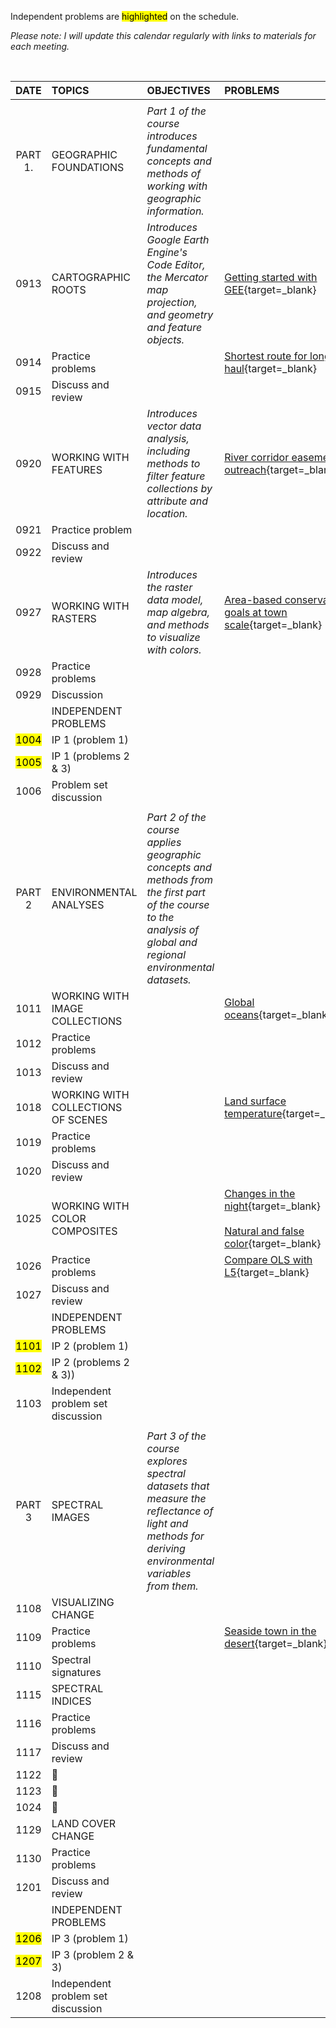 Independent problems are <mark>highlighted</mark> on the schedule.

_Please note: I will update this calendar regularly with links to materials for each meeting._

<br>

| DATE | TOPICS | OBJECTIVES | PROBLEMS |  
|:---:|:---| :--- | :--- |  
| |
| PART 1.| GEOGRAPHIC FOUNDATIONS | _Part 1 of the course introduces fundamental concepts and methods of working with geographic information._ |
| 0913| CARTOGRAPHIC ROOTS | _Introduces Google Earth Engine's Code Editor, the Mercator map projection, and geometry and feature objects._ | [Getting started with GEE][0913]{target=_blank} |  
| 0914 | Practice problems | | [Shortest route for longest haul][0914]{target=_blank}|
| 0915 | Discuss and review | | |
| 0920 | WORKING WITH FEATURES | _Introduces vector data analysis, including methods to filter feature collections by attribute and location._ | [River corridor easement outreach][0920]{target=_blank} |
| 0921 | Practice problem | | |
| 0922| Discuss and review |
| 0927 | WORKING WITH RASTERS | _Introduces the raster data model, map algebra, and methods to visualize with colors._ | [Area-based conservation goals at town scale][0927]{target=_blank} |
| 0928| Practice problems | |  |
| 0929| Discussion | | |  
|     | INDEPENDENT PROBLEMS |
| <mark>1004</mark> |  IP 1 (problem 1) |  
| <mark>1005</mark>|  IP 1 (problems 2 & 3) |
| 1006 | Problem set discussion |
| |
| PART 2| ENVIRONMENTAL ANALYSES | _Part 2 of the course applies geographic concepts and methods from the first part of the course to the analysis of global and regional environmental datasets._ |   
| 1011 | WORKING WITH IMAGE COLLECTIONS | | [Global oceans][1011]{target=_blank} |
| 1012 | Practice problems | |
| 1013 | Discuss and review |
| 1018 | WORKING WITH COLLECTIONS OF SCENES |  | [Land surface temperature][1018]{target=_blank} |
| 1019 | Practice problems | |
| 1020 | Discuss and review |
| 1025 | WORKING WITH COLOR COMPOSITES | | [Changes in the night][1025]{target=_blank}<br><br>[Natural and false color][1025b]{target=_blank} |
| 1026 | Practice problems | | [Compare OLS with L5][1026]{target=_blank} |
| 1027 | Discuss and review |
|     | INDEPENDENT PROBLEMS |
| <mark>1101</mark> | IP 2 (problem 1) |
| <mark>1102</mark> | IP 2 (problems 2 & 3))|
| 1103 | Independent problem set discussion  |  
| |
| PART 3 | SPECTRAL IMAGES | _Part 3 of the course explores spectral datasets that measure the reflectance of light and methods for deriving environmental variables from them._
| 1108 | VISUALIZING CHANGE |
| 1109 | Practice problems | | [Seaside town in the desert][1109]{target=_blank} |
| 1110 | Spectral signatures |
| 1115 | SPECTRAL INDICES  | |  |
| 1116| Practice problems |
| 1117 | Discuss and review |
| 1122 | :maple_leaf: |
| 1123 | :corn: |
| 1024 | :turkey: |
| 1129 | LAND COVER CHANGE |
| 1130 | Practice problems |
| 1201 | Discuss and review |
|     | INDEPENDENT PROBLEMS |
| <mark>1206</mark> | IP 3 (problem 1) |
| <mark>1207</mark> | IP 3 (problem 2 & 3) |
| 1208 | Independent problem set discussion |

[0913]: https://jeffhowarth.github.io/eeprimer/00/code/account/

[0914]: https://jeffhowarth.github.io/eeprimer/lessons/longest_haul/

[0920]: https://jeffhowarth.github.io/eeprimer/lessons/corridor_easement_list/  

[0927]: https://jeffhowarth.github.io/eeprimer/lessons/protected_lands/

[1011]: https://jeffhowarth.github.io/eeprimer/lessons/global_oceans/   

[1018]: https://jeffhowarth.github.io/eeprimer/lessons/lst/

[1025]: https://jeffhowarth.github.io/eeprimer/lessons/changes_in_the_night/

[1025b]: https://jeffhowarth.github.io/eeprimer/lessons/natural_false_color/

[1026]: https://jeffhowarth.github.io/eeprimer/lessons/compare_ols_L5/

[1109]: https://jeffhowarth.github.io/eeprimer/lessons/seaside_town_in_the_desert/
